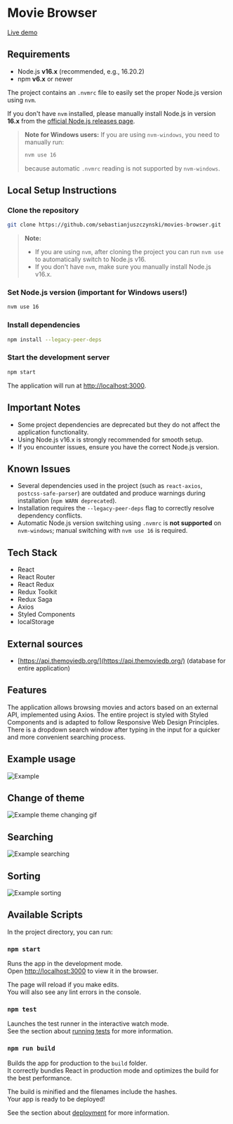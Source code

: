 # Movie Browser

[Live demo](https://sebastianjuszczynski.github.io/movies-browser/)

## Requirements

- Node.js **v16.x** (recommended, e.g., 16.20.2)
- npm **v6.x** or newer

The project contains an `.nvmrc` file to easily set the proper Node.js version using `nvm`.

If you don't have `nvm` installed, please manually install Node.js in version **16.x** from the [official Node.js releases page](https://nodejs.org/en/download/releases/).

> **Note for Windows users:**
> If you are using `nvm-windows`, you need to manually run:
> ```bash
> nvm use 16
> ```
> because automatic `.nvmrc` reading is not supported by `nvm-windows`.

## Local Setup Instructions

### Clone the repository
```bash
git clone https://github.com/sebastianjuszczynski/movies-browser.git
```

> **Note:**
> - If you are using `nvm`, after cloning the project you can run `nvm use` to automatically switch to Node.js v16.
> - If you don't have `nvm`, make sure you manually install Node.js v16.x.

### Set Node.js version (important for Windows users!)
```bash
nvm use 16
```

### Install dependencies
```bash
npm install --legacy-peer-deps
```

### Start the development server
```bash
npm start
```

The application will run at [http://localhost:3000](http://localhost:3000).

## Important Notes

- Some project dependencies are deprecated but they do not affect the application functionality.
- Using Node.js v16.x is strongly recommended for smooth setup.
- If you encounter issues, ensure you have the correct Node.js version.

## Known Issues

- Several dependencies used in the project (such as `react-axios`, `postcss-safe-parser`) are outdated and produce warnings during installation (`npm WARN deprecated`).
- Installation requires the `--legacy-peer-deps` flag to correctly resolve dependency conflicts.
- Automatic Node.js version switching using `.nvmrc` is **not supported** on `nvm-windows`; manual switching with `nvm use 16` is required.

## Tech Stack

- React
- React Router
- React Redux
- Redux Toolkit
- Redux Saga
- Axios
- Styled Components
- localStorage

## External sources

- [https://api.themoviedb.org/](https://api.themoviedb.org/) (database for entire application)

## Features

The application allows browsing movies and actors based on an external API, implemented using Axios. The entire project is styled with Styled Components and is adapted to follow Responsive Web Design Principles. There is a dropdown search window after typing in the input for a quicker and more convenient searching process.

## Example usage

![Example](https://github.com/sebastianjuszczynski/movies-browser/blob/main/demo/example.gif)

## Change of theme

![Example theme changing gif](https://github.com/sebastianjuszczynski/movies-browser/blob/main/demo/themeChanging.gif)

## Searching

![Example searching](https://github.com/sebastianjuszczynski/movies-browser/blob/main/demo/searching.gif)

## Sorting

![Example sorting](https://github.com/sebastianjuszczynski/movies-browser/blob/main/demo/sorting.gif)

## Available Scripts

In the project directory, you can run:

### `npm start`

Runs the app in the development mode.  
Open [http://localhost:3000](http://localhost:3000) to view it in the browser.

The page will reload if you make edits.  
You will also see any lint errors in the console.

### `npm test`

Launches the test runner in the interactive watch mode.  
See the section about [running tests](https://facebook.github.io/create-react-app/docs/running-tests) for more information.

### `npm run build`

Builds the app for production to the `build` folder.  
It correctly bundles React in production mode and optimizes the build for the best performance.

The build is minified and the filenames include the hashes.  
Your app is ready to be deployed!

See the section about [deployment](https://facebook.github.io/create-react-app/docs/deployment) for more information.

